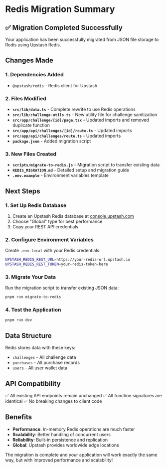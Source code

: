 # Redis Migration Summary

## ✅ Migration Completed Successfully

Your application has been successfully migrated from JSON file storage to Redis using Upstash Redis.

## Changes Made

### 1. Dependencies Added
- `@upstash/redis` - Redis client for Upstash

### 2. Files Modified
- **`src/lib/data.ts`** - Complete rewrite to use Redis operations
- **`src/lib/challenge-utils.ts`** - New utility file for challenge sanitization
- **`src/app/challenge/[id]/page.tsx`** - Updated imports and removed duplicate function
- **`src/app/api/challenges/[id]/route.ts`** - Updated imports
- **`src/app/api/challenges/route.ts`** - Updated imports
- **`package.json`** - Added migration script

### 3. New Files Created
- **`scripts/migrate-to-redis.js`** - Migration script to transfer existing data
- **`REDIS_MIGRATION.md`** - Detailed setup and migration guide
- **`.env.example`** - Environment variables template

## Next Steps

### 1. Set Up Redis Database
1. Create an Upstash Redis database at [console.upstash.com](https://console.upstash.com/)
2. Choose "Global" type for best performance
3. Copy your REST API credentials

### 2. Configure Environment Variables
Create `.env.local` with your Redis credentials:
```bash
UPSTASH_REDIS_REST_URL=https://your-redis-url.upstash.io
UPSTASH_REDIS_REST_TOKEN=your-redis-token-here
```

### 3. Migrate Your Data
Run the migration script to transfer existing JSON data:
```bash
pnpm run migrate-to-redis
```

### 4. Test the Application
```bash
pnpm run dev
```

## Data Structure

Redis stores data with these keys:
- `challenges` - All challenge data
- `purchases` - All purchase records  
- `users` - All user wallet data

## API Compatibility

✅ All existing API endpoints remain unchanged
✅ All function signatures are identical
✅ No breaking changes to client code

## Benefits

- **Performance**: In-memory Redis operations are much faster
- **Scalability**: Better handling of concurrent users
- **Reliability**: Built-in persistence and replication
- **Global**: Upstash provides worldwide edge locations

The migration is complete and your application will work exactly the same way, but with improved performance and scalability!
